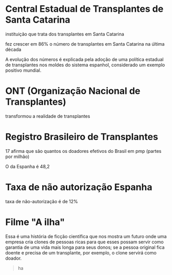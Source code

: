 # Central Estadual de Transplantes de Santa Catarina
instituição que trata dos transplantes em Santa Catarina

fez crescer em 86% o número de transplantes em Santa Catarina na última década

A evolução dos números é explicada pela adoção de uma política estadual de transplantes nos moldes do sistema espanhol, considerado um exemplo positivo mundial.

# ONT (Organização Nacional de Transplantes)
transformou a realidade de transplantes

# Registro Brasileiro de Transplantes
17 afirma que são quantos os doadores efetivos do Brasil em pmp (partes por milhão)

O da Espanha é 48,2


# Taxa de não autorização Espanha
taxa de não-autorização é de 12%
# Filme "A ilha"
Essa é uma história de ficção científica que nos mostra um futuro onde uma empresa cria clones de pessoas ricas para que esses possam servir como garantia de uma vida mais longa para seus donos; se a pessoa original fica doente e precisa de um transplante, por exemplo, o clone servirá como doador.

> ha